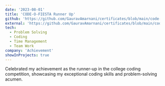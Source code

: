 ```yaml
---
date: '2023-08-01'
title: 'CODE-O-FIESTA Runner Up'
github: 'https://github.com/GauravAmarnani/certificates/blob/main/code-o-fiesta/CODE-O-FIESTA_CERTIFICATE.pdf'
external: 'https://github.com/GauravAmarnani/certificates/blob/main/code-o-fiesta/CODE-O-FIESTA_CERTIFICATE.pdf'
tech:
  - Problem Solving
  - Coding
  - Time Management
  - Team Work
company: 'Achievement'
showInProjects: true
---
```


Celebrated my achievement as the runner-up in the college coding competition, showcasing my exceptional coding skills and problem-solving acumen.

